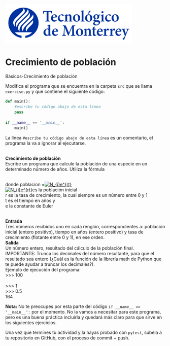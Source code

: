 ![Tec de Monterrey](../../images/logotecmty.png)
# Crecimiento de población
Básicos-Crecimiento de población

Modifica el programa que se encuentra en la carpeta `src` que se llama `exercise.py` y que contiene el siguiente código:

```python
def main():
    #escribe tu código abajo de esta línea
    pass

if __name__ == '__main__':
    main()
```

La línea `#escribe tu código abajo de esta línea` es un comentario, el programa la va a ignorar al ejecutarse.

<br><b>Crecimiento de población</b>
<br>Escribe un programa que calcule la población de una especie en un determinado número de años. Utiliza la fórmula
 
<br> donde poblacion =<a href="https://www.codecogs.com/eqnedit.php?latex=N_{i}e^{r&plus;t}" target="_blank"><img src="https://latex.codecogs.com/gif.latex?N_{i}e^{r&plus;t}" title="N_{i}e^{rt}" /></a> 
<br><a href="https://www.codecogs.com/eqnedit.php?latex=N_{i}" target="_blank"><img src="https://latex.codecogs.com/gif.latex?N_{i}e^{r&plus;t}" title="N_{i}e^{rt}" /></a>es la población inicial
<br>r es la tasa de crecimiento, la cual siempre es un número entre 0 y 1
<br>t es el tiempo en años y
<br>e la constante de Euler

<br><b>Entrada</b>
<br>Tres números recibidos uno en cada renglón, correspondientes a: población inicial (entero positivo), tiempo en años (entero positivo) y tasa de crecimiento (flotante entre 0 y 1), en ese orden.
<br><b>Salida</b>
<br>Un número entero, resultado del cálculo de la población final. IMPORTANTE: Trunca los decimales del número resultante, para que el resultado sea entero (¿Cuál es la función de la librería math de Python que te puede ayudar a truncar los decimales?).
<br>Ejemplo de ejecución del programa:
<br>>>> 100  
<br>>>> 1
<br>>>> 0.5
<br>164


**Nota:** No te preocupes por esta parte del código `if __name__ == '__main__':` por el momento. No la vamos a necesitar para este programa, pero es una buena práctica incluirla y quedará más claro para que sirve en los siguientes ejercicios.

Una vez que termines tu actividad y la hayas probado con `pytest`, subela a tu repositorio en GitHub, con el proceso de commit + push.
